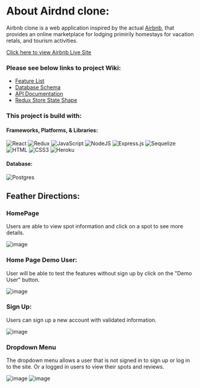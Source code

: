 # About Airdnd clone:

Airbnb clone is a web application inspired by the actual [Airbnb](https://www.airbnb.com/), that provides an online marketplace for lodging primirily homestays for vacation retals, and tourism activities. 

[Click here to view Airbnb Live Site](https://my-first-project-airbnb.herokuapp.com/)

### Please see below links to project Wiki:
* [Feature List](https://github.com/yashayang/Airdnd-Project/wiki/Feature-List)
* [Database Schema](https://github.com/yashayang/Airdnd-Project/wiki/Database-Schema)
* [API Documentation](https://github.com/yashayang/Airdnd-Project/wiki/API-Documentation)
* [Redux Store State Shape](https://github.com/yashayang/Airdnd-Project/wiki/Redux-Store-Shape)

### This project is build with:
#### Frameworks, Platforms, & Libraries:
![React](https://img.shields.io/badge/react-%2320232a.svg?style=for-the-badge&logo=react&logoColor=%2361DAFB)
![Redux](https://img.shields.io/badge/redux-%23593d88.svg?style=for-the-badge&logo=redux&logoColor=white)
![JavaScript](https://img.shields.io/badge/javascript-%23323330.svg?style=for-the-badge&logo=javascript&logoColor=%23F7DF1E)
![NodeJS](https://img.shields.io/badge/node.js-6DA55F?style=for-the-badge&logo=node.js&logoColor=white)
![Express.js](https://img.shields.io/badge/express.js-%23404d59.svg?style=for-the-badge&logo=express&logoColor=%2361DAFB)
![Sequelize](https://img.shields.io/badge/Sequelize-52B0E7?style=for-the-badge&logo=Sequelize&logoColor=white)
![HTML](https://camo.githubusercontent.com/49fbb99f92674cc6825349b154b65aaf4064aec465d61e8e1f9fb99da3d922a1/68747470733a2f2f696d672e736869656c64732e696f2f62616467652f68746d6c352d2532334533344632362e7376673f7374796c653d666f722d7468652d6261646765266c6f676f3d68746d6c35266c6f676f436f6c6f723d7768697465)
![CSS3](https://camo.githubusercontent.com/e6b67b27998fca3bccf4c0ee479fc8f9de09d91f389cccfbe6cb1e29c10cfbd7/68747470733a2f2f696d672e736869656c64732e696f2f62616467652f637373332d2532333135373242362e7376673f7374796c653d666f722d7468652d6261646765266c6f676f3d63737333266c6f676f436f6c6f723d7768697465)
![Heroku](https://camo.githubusercontent.com/d18f98a93a8ca015503870e592f96dbdf86f41048e9de1fbbbd4b2dcc7c456b1/68747470733a2f2f696d672e736869656c64732e696f2f62616467652f6865726f6b752d2532333433303039382e7376673f7374796c653d666f722d7468652d6261646765266c6f676f3d6865726f6b75266c6f676f436f6c6f723d7768697465)

#### Database:
![Postgres](https://img.shields.io/badge/postgres-%23316192.svg?style=for-the-badge&logo=postgresql&logoColor=white)

## Feather Directions:

### HomePage

Users are able to view spot information and click on a spot to see more details.

![image](https://user-images.githubusercontent.com/1794317/197103330-228d7d4e-2d67-4653-81e7-9039854d2804.png)


### Home Page Demo User:

User will be able to test the features without sign up by click on the "Demo User" button.

![image](https://user-images.githubusercontent.com/1794317/197103596-06dc8f33-2c78-4194-a633-d271c7d53ce6.png)


### Sign Up:

Users can sign up a new account with validated information.

![image](https://user-images.githubusercontent.com/1794317/197104259-19812617-4bb8-4f43-8524-016d5fdfde29.png)


### Dropdown Menu

The dropdown menu allows a user that is not signed in to sign up or log in to the site. Or a logged in users to view their spots and reviews.

![image](https://user-images.githubusercontent.com/1794317/197105075-09f02f03-c3a5-43c0-8804-6818004091fd.png)
![image](https://user-images.githubusercontent.com/1794317/197104796-f93a2d92-38ca-40f5-b551-ec5fcbcbeb75.png)



